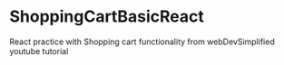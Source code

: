# ShoppingCartBasicReact
React practice with Shopping cart functionality from webDevSimplified youtube tutorial
